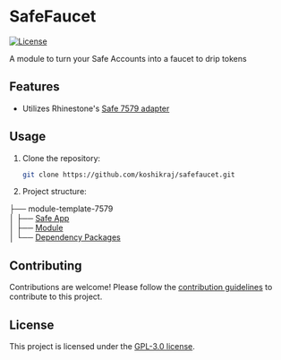 # SafeFaucet

[![License](https://img.shields.io/badge/license-GPL3-blue.svg)](https://github.com/koshikraj/module-template-7579/blob/main/LICENSE)


A module to turn your Safe Accounts into a faucet to drip tokens


## Features

- Utilizes Rhinestone's [Safe 7579 adapter](https://github.com/rhinestonewtf/safe7579)

## Usage

1. Clone the repository:

    ```bash
    git clone https://github.com/koshikraj/safefaucet.git
    ```

2. Project structure:

├── module-template-7579 <br/>
│   ├── [Safe App](./web)<br/>
│   ├── [Module](./module)<br/>
│   └── [Dependency Packages](./packages)



## Contributing

Contributions are welcome! Please follow the [contribution guidelines](CONTRIBUTING.md) to contribute to this project.

## License

This project is licensed under the [GPL-3.0 license](./LICENSE).